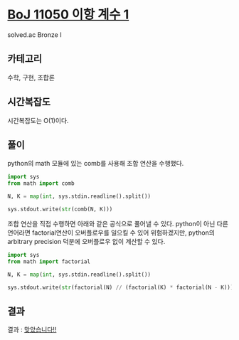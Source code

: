 # [BoJ 11050 이항 계수 1](https://www.acmicpc.net/problem/11050)

solved.ac Bronze I

## 카테고리

수학, 구현, 조합론

## 시간복잡도

시간복잡도는 O(1)이다.

## 풀이

python의 math 모듈에 있는 comb를 사용해 조합 연산을 수행했다.

```python
import sys
from math import comb

N, K = map(int, sys.stdin.readline().split())

sys.stdout.write(str(comb(N, K)))
```

조합 연산을 직접 수행하면 아래와 같은 공식으로 풀어낼 수 있다. python이 아닌 다른 언어라면 factorial연산이 오버플로우를 일으킬 수 있어 위험하겠지만, python의 arbitrary precision 덕분에 오버플로우 없이 계산할 수 있다.

```python
import sys
from math import factorial

N, K = map(int, sys.stdin.readline().split())

sys.stdout.write(str(factorial(N) // (factorial(K) * factorial(N - K))))
```

## 결과

결과 : [맞았습니다!!](http://boj.kr/925930798dde4a3ebfd84fb63d285ed7)
